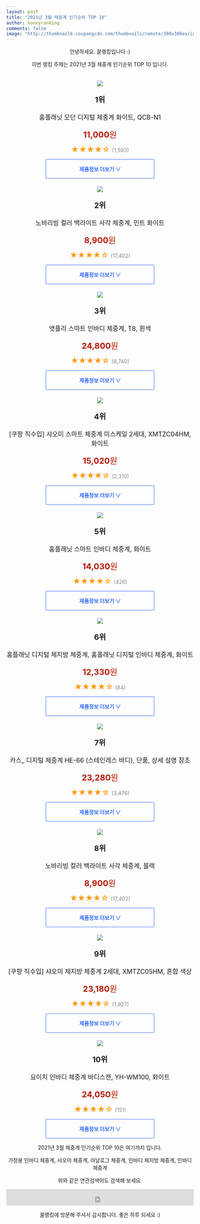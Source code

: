 ```yaml
--- 
layout: post 
title: "2021년 3월 체중계 인기순위 TOP 10" 
author: honeyranking 
comments: false 
image: "http://thumbnail6.coupangcdn.com/thumbnails/remote/300x300ex/image/retail/images/251856866098133-aae7d089-c2ec-4e1a-862f-a8c14bb9c79a.jpg" 
--- 
```

<p style="text-align: center;">안녕하세요. 꿀랭킹입니다 :)</p> <p style="text-align: center;">이번 랭킹 주제는 2021년 3월 체중계 인기순위 TOP 10 입니다.</p><center><img src="http://thumbnail6.coupangcdn.com/thumbnails/remote/300x300ex/image/retail/images/251856866098133-aae7d089-c2ec-4e1a-862f-a8c14bb9c79a.jpg" style="margin-top:20px" /></center> <p style="text-align: center; font-size: 20px"><b>1위</b></p> <p style="text-align: center; font-size: 17px">홈플래닛 모던 디지털 체중계 화이트, QCB-N1</p> <p style="text-align: center;"><span style="color: #b61800; font-size: 22px;"><b>11,000</b>원</span></p> <p style="text-align: center;"><span style="color: #ff9600; font-size: 20px;">★★★★☆ </span><span style="color: #878787;">(1,593)</span></p> <center><a href="https://coupa.ng/bTfqkX"> <div style="font-size: 14px; display: inline-block; padding: 15px 90px; color: #346aff; border-radius: 2px; border: 1px solid #346aff; cursor: pointer;"><b>제품정보 더보기 &or;</b></div> </a></center><center><img src="http://thumbnail6.coupangcdn.com/thumbnails/remote/300x300ex/image/retail/images/1835007501307941-25c7e7fa-bf99-4244-8fc7-4af82748a1fd.jpg" style="margin-top:20px" /></center> <p style="text-align: center; font-size: 20px"><b>2위</b></p> <p style="text-align: center; font-size: 17px">노바리빙 컬러 백라이트 사각 체중계, 민트 화이트</p> <p style="text-align: center;"><span style="color: #b61800; font-size: 22px;"><b>8,900</b>원</span></p> <p style="text-align: center;"><span style="color: #ff9600; font-size: 20px;">★★★★☆ </span><span style="color: #878787;">(17,402)</span></p> <center><a href="https://coupa.ng/bTfqkZ"> <div style="font-size: 14px; display: inline-block; padding: 15px 90px; color: #346aff; border-radius: 2px; border: 1px solid #346aff; cursor: pointer;"><b>제품정보 더보기 &or;</b></div> </a></center><center><img src="http://thumbnail7.coupangcdn.com/thumbnails/remote/300x300ex/image/retail/images/179878089294680-85ff6dbb-c56b-43a0-bf3c-9d852c78cefb.jpg" style="margin-top:20px" /></center> <p style="text-align: center; font-size: 20px"><b>3위</b></p> <p style="text-align: center; font-size: 17px">앳플리 스마트 인바디 체중계, T8, 흰색</p> <p style="text-align: center;"><span style="color: #b61800; font-size: 22px;"><b>24,800</b>원</span></p> <p style="text-align: center;"><span style="color: #ff9600; font-size: 20px;">★★★★☆ </span><span style="color: #878787;">(8,740)</span></p> <center><a href="https://coupa.ng/bTfqk0"> <div style="font-size: 14px; display: inline-block; padding: 15px 90px; color: #346aff; border-radius: 2px; border: 1px solid #346aff; cursor: pointer;"><b>제품정보 더보기 &or;</b></div> </a></center><center><img src="http://thumbnail8.coupangcdn.com/thumbnails/remote/300x300ex/image/retail/images/2019/07/17/17/5/b4c7d50a-1008-4910-8830-59b6f37d85ad.jpg" style="margin-top:20px" /></center> <p style="text-align: center; font-size: 20px"><b>4위</b></p> <p style="text-align: center; font-size: 17px">[쿠팡 직수입] 샤오미 스마트 체중계 미스케일 2세대, XMTZC04HM, 화이트</p> <p style="text-align: center;"><span style="color: #b61800; font-size: 22px;"><b>15,020</b>원</span></p> <p style="text-align: center;"><span style="color: #ff9600; font-size: 20px;">★★★★☆ </span><span style="color: #878787;">(2,310)</span></p> <center><a href="https://coupa.ng/bTfqk1"> <div style="font-size: 14px; display: inline-block; padding: 15px 90px; color: #346aff; border-radius: 2px; border: 1px solid #346aff; cursor: pointer;"><b>제품정보 더보기 &or;</b></div> </a></center><center><img src="http://thumbnail9.coupangcdn.com/thumbnails/remote/300x300ex/image/retail/images/519187041074607-0c17571c-5e95-469e-a940-99b2883aa25b.jpg" style="margin-top:20px" /></center> <p style="text-align: center; font-size: 20px"><b>5위</b></p> <p style="text-align: center; font-size: 17px">홈플래닛 스마트 인바디 체중계, 화이트</p> <p style="text-align: center;"><span style="color: #b61800; font-size: 22px;"><b>14,030</b>원</span></p> <p style="text-align: center;"><span style="color: #ff9600; font-size: 20px;">★★★★☆ </span><span style="color: #878787;">(426)</span></p> <center><a href="https://coupa.ng/bTfqk4"> <div style="font-size: 14px; display: inline-block; padding: 15px 90px; color: #346aff; border-radius: 2px; border: 1px solid #346aff; cursor: pointer;"><b>제품정보 더보기 &or;</b></div> </a></center><center><img src="http://thumbnail10.coupangcdn.com/thumbnails/remote/300x300ex/image/retail/images/12316924709451-43ee76f0-b6fd-48a5-a1c2-8f18e8f9071c.jpg" style="margin-top:20px" /></center> <p style="text-align: center; font-size: 20px"><b>6위</b></p> <p style="text-align: center; font-size: 17px">홈플래닛 디지털 체지방 체중계, 홈플래닛 디지털 인바디 체중계, 화이트</p> <p style="text-align: center;"><span style="color: #b61800; font-size: 22px;"><b>12,330</b>원</span></p> <p style="text-align: center;"><span style="color: #ff9600; font-size: 20px;">★★★★☆ </span><span style="color: #878787;">(84)</span></p> <center><a href="https://coupa.ng/bTfqk6"> <div style="font-size: 14px; display: inline-block; padding: 15px 90px; color: #346aff; border-radius: 2px; border: 1px solid #346aff; cursor: pointer;"><b>제품정보 더보기 &or;</b></div> </a></center><center><img src="http://thumbnail9.coupangcdn.com/thumbnails/remote/300x300ex/image/product/image/vendoritem/2019/01/31/3007651014/dc477959-ca01-45cb-bf67-836e6e4bb8cb.jpg" style="margin-top:20px" /></center> <p style="text-align: center; font-size: 20px"><b>7위</b></p> <p style="text-align: center; font-size: 17px">카스_ 디지털 체중계 HE-66 (스테인레스 바디), 단품, 상세 설명 참조</p> <p style="text-align: center;"><span style="color: #b61800; font-size: 22px;"><b>23,280</b>원</span></p> <p style="text-align: center;"><span style="color: #ff9600; font-size: 20px;">★★★★☆ </span><span style="color: #878787;">(3,476)</span></p> <center><a href="https://coupa.ng/bTfqla"> <div style="font-size: 14px; display: inline-block; padding: 15px 90px; color: #346aff; border-radius: 2px; border: 1px solid #346aff; cursor: pointer;"><b>제품정보 더보기 &or;</b></div> </a></center><center><img src="http://thumbnail7.coupangcdn.com/thumbnails/remote/300x300ex/image/retail/images/1835007460664699-cf4bb07d-2d02-4d0a-9b69-1d3add8a4252.jpg" style="margin-top:20px" /></center> <p style="text-align: center; font-size: 20px"><b>8위</b></p> <p style="text-align: center; font-size: 17px">노바리빙 컬러 백라이트 사각 체중계, 블랙</p> <p style="text-align: center;"><span style="color: #b61800; font-size: 22px;"><b>8,900</b>원</span></p> <p style="text-align: center;"><span style="color: #ff9600; font-size: 20px;">★★★★☆ </span><span style="color: #878787;">(17,402)</span></p> <center><a href="https://coupa.ng/bTfqlb"> <div style="font-size: 14px; display: inline-block; padding: 15px 90px; color: #346aff; border-radius: 2px; border: 1px solid #346aff; cursor: pointer;"><b>제품정보 더보기 &or;</b></div> </a></center><center><img src="http://thumbnail7.coupangcdn.com/thumbnails/remote/300x300ex/image/retail/images/194796565658788-6155d421-a1e8-4f40-b877-99b8ae1e06d9.jpg" style="margin-top:20px" /></center> <p style="text-align: center; font-size: 20px"><b>9위</b></p> <p style="text-align: center; font-size: 17px">[쿠팡 직수입] 샤오미 체지방 체중계 2세대, XMTZC05HM, 혼합 색상</p> <p style="text-align: center;"><span style="color: #b61800; font-size: 22px;"><b>23,180</b>원</span></p> <p style="text-align: center;"><span style="color: #ff9600; font-size: 20px;">★★★★☆ </span><span style="color: #878787;">(1,927)</span></p> <center><a href="https://coupa.ng/bTfqld"> <div style="font-size: 14px; display: inline-block; padding: 15px 90px; color: #346aff; border-radius: 2px; border: 1px solid #346aff; cursor: pointer;"><b>제품정보 더보기 &or;</b></div> </a></center><center><img src="http://thumbnail10.coupangcdn.com/thumbnails/remote/300x300ex/image/retail/images/612813060589754-e88aaebb-8674-47ec-9ea8-78be1d5b1164.png" style="margin-top:20px" /></center> <p style="text-align: center; font-size: 20px"><b>10위</b></p> <p style="text-align: center; font-size: 17px">요이치 인바디 체중계 바디스캔, YH-WM100, 화이트</p> <p style="text-align: center;"><span style="color: #b61800; font-size: 22px;"><b>24,050</b>원</span></p> <p style="text-align: center;"><span style="color: #ff9600; font-size: 20px;">★★★★☆ </span><span style="color: #878787;">(151)</span></p> <center><a href="https://coupa.ng/bTfqlf"> <div style="font-size: 14px; display: inline-block; padding: 15px 90px; color: #346aff; border-radius: 2px; border: 1px solid #346aff; cursor: pointer;"><b>제품정보 더보기 &or;</b></div> </a></center> <p style="text-align: center;"> </p> <p style="text-align: center;"> </p> <p style="text-align: center;">2021년 3월 체중계 인기순위 TOP 10은 여기까지 입니다.</p> <p style="text-align: center;">가정용 인바디 체중계, 샤오미 체중계, 아날로그 체중계, 인바디 체지방 체중계, 인바디 체중계</p> <p style="text-align: center;">위와 같은 연관검색어도 검색해 보세요.</p> <iframe src="https://coupa.ng/bSaIdo" width="100%" height="44" frameborder="0" scrolling="no" referrerpolicy="unsafe-url"></iframe> <p style="text-align: center;">꿀랭킹에 방문해 주셔서 감사합니다. 좋은 하루 되세요 :)</p>
